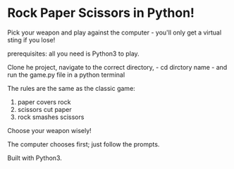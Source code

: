 # Rock Paper Scissors in Python!
Pick your weapon and play against the computer - you'll only get a virtual sting if you lose!

prerequisites: all you need is Python3 to play. 

Clone he project, navigate to the correct directory, - cd dirctory name - and run the game.py file in a python terminal 

The rules are the same as the classic game:
1. paper covers rock
2. scissors cut paper
3. rock smashes scissors 

Choose your weapon wisely!

The computer chooses first; just follow the prompts. 

Built with Python3. 